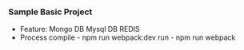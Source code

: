 ### Sample Basic Project
* Feature:
  Mongo DB
  Mysql DB
  REDIS
* Process
compile - npm run webpack:dev
run - npm run webpack
